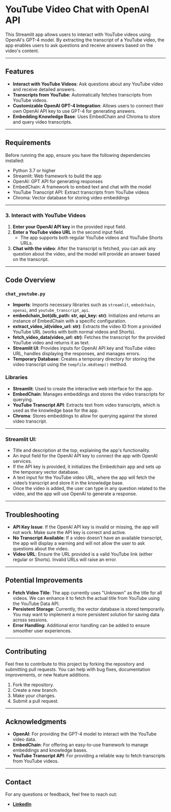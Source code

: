 # YouTube Video Chat with OpenAI API

This Streamlit app allows users to interact with YouTube videos using OpenAI's GPT-4 model. By extracting the transcript of a YouTube video, the app enables users to ask questions and receive answers based on the video's content.

---

## Features

- **Interact with YouTube Videos**: Ask questions about any YouTube video and receive detailed answers.
- **Transcripts from YouTube**: Automatically fetches transcripts from YouTube videos.
- **Customizable OpenAI GPT-4 Integration**: Allows users to connect their own OpenAI API key to use GPT-4 for generating answers.
- **Embedding Knowledge Base**: Uses EmbedChain and Chroma to store and query video transcripts.

---

## Requirements

Before running the app, ensure you have the following dependencies installed:

- Python 3.7 or higher
- Streamlit: Web framework to build the app
- OpenAI: GPT API for generating responses
- EmbedChain: A framework to embed text and chat with the model
- YouTube Transcript API: Extract transcripts from YouTube videos
- Chroma: Vector database for storing video embeddings

---

### 3. Interact with YouTube Videos

1. **Enter your OpenAI API key** in the provided input field.
2. **Enter a YouTube video URL** in the second input field.
   - The app supports both regular YouTube videos and YouTube Shorts URLs.
3. **Chat with the video**: After the transcript is fetched, you can ask any question about the video, and the model will provide an answer based on the transcript.

---

## Code Overview

### `chat_youtube.py`

- **Imports**: Imports necessary libraries such as `streamlit`, `embedchain`, `openai`, and `youtube_transcript_api`.
- **embedchain_bot(db_path: str, api_key: str)**: Initializes and returns an instance of EmbedChain with a specific configuration.
- **extract_video_id(video_url: str)**: Extracts the video ID from a provided YouTube URL (works with both normal videos and Shorts).
- **fetch_video_data(video_url: str)**: Fetches the transcript for the provided YouTube video and returns it as text.
- **Streamlit UI**: Provides inputs for OpenAI API key and YouTube video URL, handles displaying the responses, and manages errors.
- **Temporary Database**: Creates a temporary directory for storing the video transcript using the `tempfile.mkdtemp()` method.

### Libraries

- **Streamlit**: Used to create the interactive web interface for the app.
- **EmbedChain**: Manages embeddings and stores the video transcripts for querying.
- **YouTube Transcript API**: Extracts text from video transcripts, which is used as the knowledge base for the app.
- **Chroma**: Stores embeddings to allow for querying against the stored video transcript.

---

### Streamlit UI:

- Title and description at the top, explaining the app's functionality.
- An input field for the OpenAI API key to connect the app with OpenAI services.
- If the API key is provided, it initializes the Embedchain app and sets up the temporary vector database.
- A text input for the YouTube video URL, where the app will fetch the video’s transcript and store it in the knowledge base.
- Once the video is added, the user can type in any question related to the video, and the app will use OpenAI to generate a response.

---

## Troubleshooting

- **API Key Issue**: If the OpenAI API key is invalid or missing, the app will not work. Make sure the API key is correct and active.
- **No Transcript Available**: If a video doesn't have an available transcript, the app will display a warning and will not allow the user to ask questions about the video.
- **Video URL**: Ensure the URL provided is a valid YouTube link (either regular or Shorts). Invalid URLs will raise an error.

---

## Potential Improvements

- **Fetch Video Title**: The app currently uses "Unknown" as the title for all videos. We can enhance it to fetch the actual title from YouTube using the YouTube Data API.
- **Persistent Storage**: Currently, the vector database is stored temporarily. You may want to implement a more persistent solution for saving data across sessions.
- **Error Handling**: Additional error handling can be added to ensure smoother user experiences.

---

## Contributing

Feel free to contribute to this project by forking the repository and submitting pull requests. You can help with bug fixes, documentation improvements, or new feature additions.

1. Fork the repository.
2. Create a new branch.
3. Make your changes.
4. Submit a pull request.

---

## Acknowledgments

- **OpenAI**: For providing the GPT-4 model to interact with the YouTube video data.
- **EmbedChain**: For offering an easy-to-use framework to manage embeddings and knowledge bases.
- **YouTube Transcript API**: For providing a reliable way to fetch transcripts from YouTube videos.

---
## Contact
For any questions or feedback, feel free to reach out:
- [**LinkedIn**](https://www.linkedin.com/in/venkata-tarun-kumar-mavillapalli-967b4613a/)
